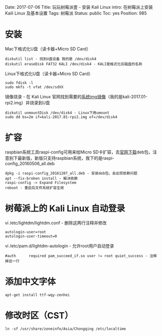 Date: 2017-07-06
Title: 玩玩树莓派壹 - 安装 Kali Linux
intro: 在树莓派上安装 Kaili Linux 及基本设置
Tags: 树莓派
Status: public
Toc: yes
Position: 985

安装
=======
Mac下格式化U盘（读卡器+Micro SD Card）
```
diskutil list - 找到U盘设备 我的是 /dev/disk4
diskutil eraseDisk FAT32 KALI /dev/disk4 - KALI是格式化后磁盘的名称
```

Linux下格式化U盘（读卡器+Micro SD Card）
```
sudo fdisk -l
sudo mkfs -t vfat /dev/sdXX
```

镜像烧录 - 在 Kali Linux 官网找到需要的<a href="https://www.offensive-security.com/kali-linux-arm-images/" target="_blank">系统img镜像</a>（我的是kali-2017.01-rpi2.img）并烧录到U盘
```
diskutil unmountDisk /dev/disk4 - Linux下用umount
sudo dd bs=2m if=kali-2017.01-rpi2.img of=/dev/disk4
```

扩容
=======
raspbian系统工具raspi-config可用来给Micro SD卡扩容，去<a href="http://archive.raspberrypi.org/debian/pool/main/r/raspi-config/" target="_blank">官网下载</a>deb包，注意别下最新版，新版只支持raspbian系统，我下的是raspi-config_20160506_all.deb
```
dpkg -i raspi-config_20161207_all.deb - 安装deb包，会出现依赖问题
apt --fix-broken install - 解决依赖
raspi-config -> Expand Filesystem
reboot - 重启后文件系统扩容生效
```

树莓派上的 Kali Linux 自动登录
=======
vi /etc/lightdm/lightdm.conf - 删除这两行注释并修改
```
autologin-user=root
autologin-user-timeout=0
```

vi /etc/pam.d/lightdm-autologin - 允许root用户自动登录
```
#auth      required pam_succeed_if.so user != root quiet_success - 注释掉这一行
```

添加中文字体
=======
```
apt-get install ttf-wqy-zenhei
```

修改时区（CST）
=======
```
ln -sf /usr/share/zoneinfo/Asia/Chongqing /etc/localtime
```
